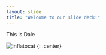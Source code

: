 ```yaml
---
layout: slide
title: "Welcome to our slide deck!"
---
```


This is Dale

![inflatocat](https://octodex.github.com/images/inflatocat.png)
{: .center}
